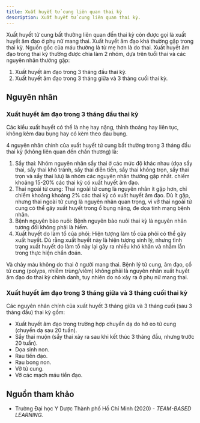 ```yaml
---
title: Xuất huyết tử cung liên quan thai kỳ
description: Xuất huyết tử cung liên quan thai kỳ.
---
```


Xuất huyết tử cung bất thường liên quan đến thai kỳ còn được gọi là xuất huyết âm đạo ở phụ nữ mang thai. Xuất huyết âm đạo khá thường gặp trong thai kỳ. Nguồn gốc của máu thường là từ mẹ hơn là do thai. Xuất huyết âm đạo trong thai kỳ thường được chia làm 2 nhóm, dựa trên tuổi thai và các nguyên nhân thường gặp:

1. Xuất huyết âm đạo trong 3 tháng đầu thai kỳ.
2. Xuất huyết âm đạo trong 3 tháng giữa và 3 tháng cuối thai kỳ.

## Nguyên nhân

### Xuất huyết âm đạo trong 3 tháng đầu thai kỳ

Các kiểu xuất huyết có thể là nhẹ hay nặng, thỉnh thoảng hay liên tục, không kèm đau bụng hay có kèm theo đau bụng.

4 nguyên nhân chính của xuất huyết tử cung bất thường trong 3 tháng đầu thai kỳ (không liên quan đến chấn thương) là:

1. Sẩy thai: Nhóm nguyên nhân sẩy thai ở các mức độ khác nhau (dọa sẩy thai, sẩy thai khó tránh, sẩy thai diễn tiến, sẩy thai không trọn, sẩy thai trọn và sẩy thai lưu) là nhóm các nguyên nhân thường gặp nhất. chiếm khoảng 15-20% các thai kỳ có xuất huyết âm đạo.
2. Thai ngoài tử cung: Thai ngoài tử cung là nguyên nhân ít gặp hơn, chỉ chiếm khoảng khoảng 2% các thai kỳ có xuất huyết âm đạo. Dù ít gặp, nhưng thai ngoài tử cung là nguyên nhân quan trọng, vì vỡ thai ngoài tử cung có thể gây xuất huyết trong ổ bụng nặng, đe dọa tính mạng bệnh nhân.
3. Bệnh nguyên bào nuôi: Bệnh nguyên bào nuôi thai kỳ là nguyên nhân tương đối không phải là hiếm.
4. Xuất huyết do làm tổ của phôi: Hiện tượng làm tổ của phôi có thể gây xuất huyết. Dù rằng xuất huyết này là hiện tượng sinh lý, nhưng tình trạng xuất huyết do làm tổ này lại gây ra nhiều khó khăn và nhầm lẫn trong thực hiện chẩn đoán.

Và chảy máu không do thai ở người mang thai. Bệnh lý tử cung, âm đạo, cổ tử cung (polyps, nhiễm trùng/viêm) không phải là nguyên nhân xuất huyết âm đạo do thai kỳ chính danh, tuy nhiên do nó xảy ra ở phụ nữ mang thai.

### Xuất huyết âm đạo trong 3 tháng giữa và 3 tháng cuối thai kỳ

Các nguyên nhân chính của xuất huyết 3 tháng giữa và 3 tháng cuối (sau 3 tháng đầu) thai kỳ gồm:

- Xuất huyết âm đạo trong trường hợp chuyển dạ do hở eo tử cung (chuyển dạ sau 20 tuần).
- Sẩy thai muộn (sẩy thai xảy ra sau khi kết thúc 3 tháng đầu, nhưng trước 20 tuần).
- Dọa sinh non.
- Rau tiền đạo.
- Rau bong non.
- Vỡ tử cung.
- Vỡ các mạch máu tiền đạo.

## Nguồn tham khảo

- Trường Đại học Y Dược Thành phố Hồ Chí Minh (2020) - _TEAM-BASED LEARNING._
